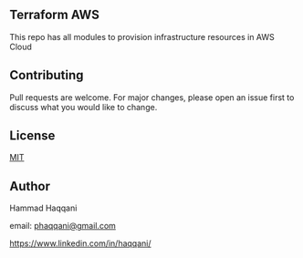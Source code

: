 ## Terraform AWS

This repo has all modules to provision infrastructure resources in AWS Cloud






## Contributing
Pull requests are welcome. For major changes, please open an issue first to discuss what you would like to change.



## License
[MIT](https://choosealicense.com/licenses/mit/)

## Author 

Hammad Haqqani

email: phaqqani@gmail.com


https://www.linkedin.com/in/haqqani/
